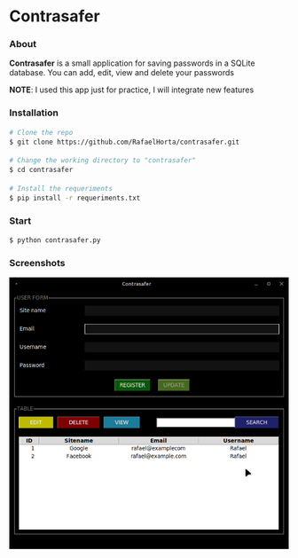 # Contrasafer

### About

**Contrasafer** is a small application for saving passwords in a SQLite database. You can add, edit, view and delete your passwords

**NOTE**: I used this app just for practice, I will integrate new features

### Installation

```bash
# Clone the repo
$ git clone https://github.com/RafaelHorta/contrasafer.git

# Change the working directory to "contrasafer"
$ cd contrasafer

# Install the requeriments
$ pip install -r requeriments.txt
```

### Start

```bash
$ python contrasafer.py
```

### Screenshots

![Screenshot01](screenshots/Screenshot01.png "Screenshot01")
